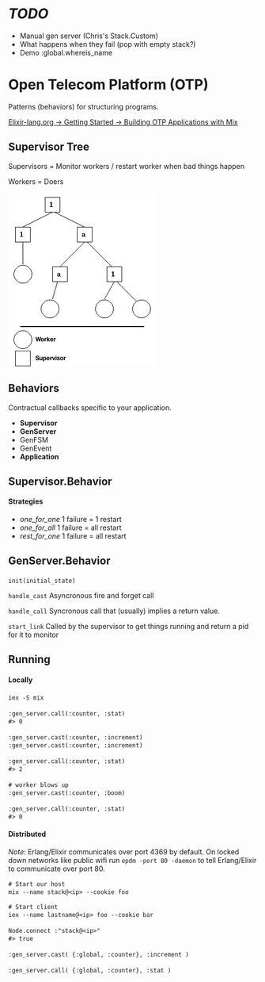 # *TODO*
* Manual gen server (Chris's Stack.Custom)
* What happens when they fail (pop with empty stack?)
* Demo :global.whereis_name 

# Open Telecom Platform (OTP)
Patterns (behaviors) for structuring programs.

[Elixir-lang.org -> Getting Started -> Building OTP Applications with Mix](http://elixir-lang.org/getting_started/mix/2.html)

## Supervisor Tree
Supervisors = Monitor workers / restart worker when bad things happen

Workers = Doers

![Supervisor Tree](images/supervisor_tree.png)

## Behaviors
Contractual callbacks specific to your application.

* **Supervisor**
* **GenServer**
* GenFSM
* GenEvent
* **Application**

## Supervisor.Behavior

#### Strategies
* *one_for_one* 1 failure = 1 restart
* *one_for_all* 1 failure = all restart
* *rest_for_one* 1 failure = all restart

## GenServer.Behavior

``init(initial_state)``

``handle_cast``
Asyncronous fire and forget call

``handle_call``
Syncronous call that (usually) implies a return value.

``start_link``
Called by the supervisor to get things running and return a pid for it to monitor

## Running

#### Locally
```
iex -S mix

:gen_server.call(:counter, :stat)
#> 0

:gen_server.cast(:counter, :increment)
:gen_server.cast(:counter, :increment)

:gen_server.call(:counter, :stat)
#> 2

# worker blows up
:gen_server.cast(:counter, :boom)

:gen_server.call(:counter, :stat)
#> 0
```

#### Distributed

*Note:* Erlang/Elixir communicates over port 4369 by default.  On locked down networks like public wifi run `epdm -port 80 -daemon` to tell Erlang/Elixir to communicate over port 80.

```
# Start our host
mix --name stack@<ip> --cookie foo
```

```
# Start client
iex --name lastname@<ip> foo --cookie bar

Node.connect :"stack@<ip>"
#> true

:gen_server.cast( {:global, :counter}, :increment )

:gen_server.call( {:global, :counter}, :stat )
```
